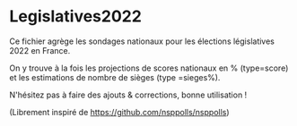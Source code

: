 # Legislatives2022

Ce fichier agrège les sondages nationaux pour les élections législatives 2022 en France.

On y trouve à la fois les projections de scores nationaux en % (type=score) et les estimations de nombre de sièges (type =sieges%).

N'hésitez pas à faire des ajouts & corrections, bonne utilisation !

(Librement inspiré de https://github.com/nsppolls/nsppolls)
